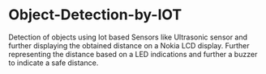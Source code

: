 # Object-Detection-by-IOT
Detection of objects using Iot based Sensors like Ultrasonic sensor and further displaying the obtained distance on a Nokia LCD display.
Further representing the distance based on a LED indications and further a buzzer to indicate a safe distance.
